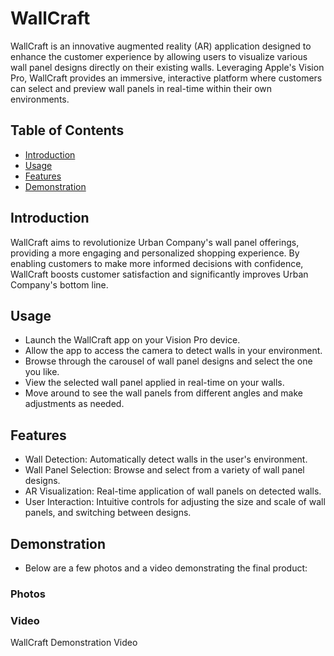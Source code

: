 # WallCraft

WallCraft is an innovative augmented reality (AR) application designed to enhance the customer experience by allowing users to visualize various wall panel designs directly on their existing walls. Leveraging Apple's Vision Pro, WallCraft provides an immersive, interactive platform where customers can select and preview wall panels in real-time within their own environments.

## Table of Contents
- [Introduction](#introduction)
- [Usage](#usage)
- [Features](#features)
- [Demonstration](#demonstration)


## Introduction

WallCraft aims to revolutionize Urban Company's wall panel offerings, providing a more engaging and personalized shopping experience. By enabling customers to make more informed decisions with confidence, WallCraft boosts customer satisfaction and significantly improves Urban Company's bottom line.

## Usage

- Launch the WallCraft app on your Vision Pro device.
- Allow the app to access the camera to detect walls in your environment.
- Browse through the carousel of wall panel designs and select the one you like.
- View the selected wall panel applied in real-time on your walls.
- Move around to see the wall panels from different angles and make adjustments as needed.

## Features

- Wall Detection: Automatically detect walls in the user's environment.
- Wall Panel Selection: Browse and select from a variety of wall panel designs.
- AR Visualization: Real-time application of wall panels on detected walls.
- User Interaction: Intuitive controls for adjusting the size and scale of wall panels, and switching between designs.
  
## Demonstration
- Below are a few photos and a video demonstrating the final product:

### Photos



### Video
WallCraft Demonstration Video
